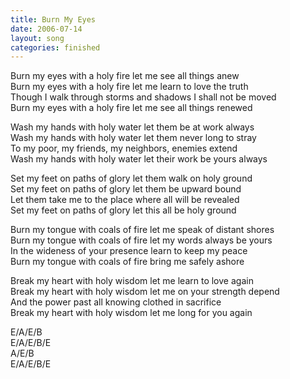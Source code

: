 ```yaml
---
title: Burn My Eyes
date: 2006-07-14
layout: song
categories: finished
---
```

Burn my eyes with a holy fire let me see all things anew  
Burn my eyes with a holy fire let me learn to love the truth  
Though I walk through storms and shadows I shall not be moved  
Burn my eyes with a holy fire let me see all things renewed

Wash my hands with holy water let them be at work always  
Wash my hands with holy water let them never long to stray  
To my poor, my friends, my neighbors, enemies extend  
Wash my hands with holy water let their work be yours always

Set my feet on paths of glory let them walk on holy ground  
Set my feet on paths of glory let them be upward bound  
Let them take me to the place where all will be revealed  
Set my feet on paths of glory let this all be holy ground

Burn my tongue with coals of fire let me speak of distant shores  
Burn my tongue with coals of fire let my words always be yours  
In the wideness of your presence learn to keep my peace  
Burn my tongue with coals of fire  bring me safely ashore

Break my heart with holy wisdom let me learn to love again  
Break my heart with holy wisdom let me on your strength depend  
And the power past all knowing clothed in sacrifice  
Break my heart with holy wisdom let me long for you again

<div class="chords">
  E/A/E/B<br/>
  E/A/E/B/E<br/>
  A/E/B<br/>
  E/A/E/B/E
</div>
